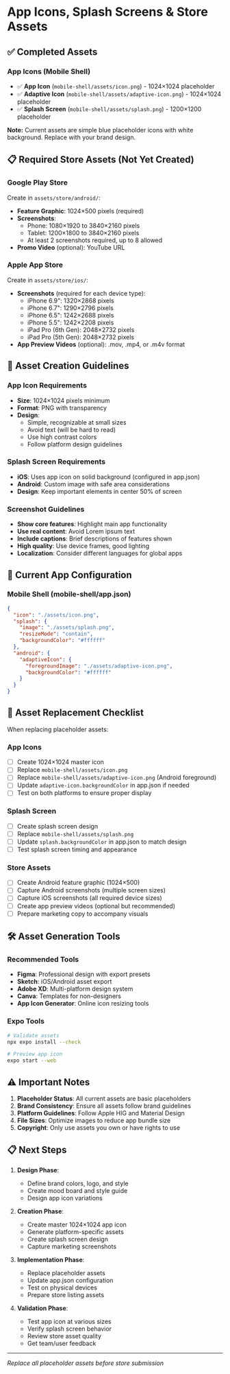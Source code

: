 # App Icons, Splash Screens & Store Assets

## ✅ Completed Assets

### App Icons (Mobile Shell)
- ✅ **App Icon** (`mobile-shell/assets/icon.png`) - 1024×1024 placeholder
- ✅ **Adaptive Icon** (`mobile-shell/assets/adaptive-icon.png`) - 1024×1024 placeholder
- ✅ **Splash Screen** (`mobile-shell/assets/splash.png`) - 1200×1200 placeholder

**Note:** Current assets are simple blue placeholder icons with white background. Replace with your brand design.

## 📋 Required Store Assets (Not Yet Created)

### Google Play Store
Create in `assets/store/android/`:
- **Feature Graphic**: 1024×500 pixels (required)
- **Screenshots**: 
  - Phone: 1080×1920 to 3840×2160 pixels
  - Tablet: 1200×1800 to 3840×2160 pixels
  - At least 2 screenshots required, up to 8 allowed
- **Promo Video** (optional): YouTube URL

### Apple App Store  
Create in `assets/store/ios/`:
- **Screenshots** (required for each device type):
  - iPhone 6.9": 1320×2868 pixels
  - iPhone 6.7": 1290×2796 pixels  
  - iPhone 6.5": 1242×2688 pixels
  - iPhone 5.5": 1242×2208 pixels
  - iPad Pro (6th Gen): 2048×2732 pixels
  - iPad Pro (5th Gen): 2048×2732 pixels
- **App Preview Videos** (optional): .mov, .mp4, or .m4v format

## 🎨 Asset Creation Guidelines

### App Icon Requirements
- **Size**: 1024×1024 pixels minimum
- **Format**: PNG with transparency
- **Design**: 
  - Simple, recognizable at small sizes
  - Avoid text (will be hard to read)
  - Use high contrast colors
  - Follow platform design guidelines

### Splash Screen Requirements  
- **iOS**: Uses app icon on solid background (configured in app.json)
- **Android**: Custom image with safe area considerations
- **Design**: Keep important elements in center 50% of screen

### Screenshot Guidelines
- **Show core features**: Highlight main app functionality
- **Use real content**: Avoid Lorem ipsum text
- **Include captions**: Brief descriptions of features shown
- **High quality**: Use device frames, good lighting
- **Localization**: Consider different languages for global apps

## 📱 Current App Configuration

### Mobile Shell (mobile-shell/app.json)
```json
{
  "icon": "./assets/icon.png",
  "splash": {
    "image": "./assets/splash.png",
    "resizeMode": "contain", 
    "backgroundColor": "#ffffff"
  },
  "android": {
    "adaptiveIcon": {
      "foregroundImage": "./assets/adaptive-icon.png",
      "backgroundColor": "#ffffff"
    }
  }
}
```

## 🔄 Asset Replacement Checklist

When replacing placeholder assets:

### App Icons
- [ ] Create 1024×1024 master icon
- [ ] Replace `mobile-shell/assets/icon.png`
- [ ] Replace `mobile-shell/assets/adaptive-icon.png` (Android foreground)
- [ ] Update `adaptive-icon.backgroundColor` in app.json if needed
- [ ] Test on both platforms to ensure proper display

### Splash Screen
- [ ] Create splash screen design
- [ ] Replace `mobile-shell/assets/splash.png`
- [ ] Update `splash.backgroundColor` in app.json to match design
- [ ] Test splash screen timing and appearance

### Store Assets
- [ ] Create Android feature graphic (1024×500)
- [ ] Capture Android screenshots (multiple screen sizes)
- [ ] Capture iOS screenshots (all required device sizes)
- [ ] Create app preview videos (optional but recommended)
- [ ] Prepare marketing copy to accompany visuals

## 🛠 Asset Generation Tools

### Recommended Tools
- **Figma**: Professional design with export presets
- **Sketch**: iOS/Android asset export
- **Adobe XD**: Multi-platform design system
- **Canva**: Templates for non-designers
- **App Icon Generator**: Online icon resizing tools

### Expo Tools
```bash
# Validate assets
npx expo install --check

# Preview app icon
expo start --web
```

## ⚠️ Important Notes

1. **Placeholder Status**: All current assets are basic placeholders
2. **Brand Consistency**: Ensure all assets follow brand guidelines  
3. **Platform Guidelines**: Follow Apple HIG and Material Design
4. **File Sizes**: Optimize images to reduce app bundle size
5. **Copyright**: Only use assets you own or have rights to use

## 📋 Next Steps

1. **Design Phase**:
   - Define brand colors, logo, and style
   - Create mood board and style guide
   - Design app icon variations

2. **Creation Phase**:
   - Create master 1024×1024 app icon
   - Generate platform-specific assets
   - Create splash screen design
   - Capture marketing screenshots

3. **Implementation Phase**:
   - Replace placeholder assets
   - Update app.json configuration
   - Test on physical devices
   - Prepare store listing assets

4. **Validation Phase**:
   - Test app icon at various sizes
   - Verify splash screen behavior
   - Review store asset quality
   - Get team/user feedback

---
*Replace all placeholder assets before store submission*